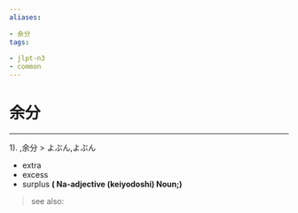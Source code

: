 ```yaml
---
aliases:
    
- 余分
tags:
    
- jlpt-n3
- common
---
```


# 余分
---
1).
,余分 > よぶん,よぶん

- extra
- excess
- surplus
**( Na-adjective (keiyodoshi) Noun;)**
> see also: 
            